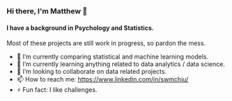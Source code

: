 ### Hi there, I'm Matthew 👋

#### I have a background in Psychology and Statistics. 

Most of these projects are still work in progress, so pardon the mess. 

- 🔭 I’m currently comparing statistical and machine learning models.
- 🌱 I’m currently learning anything related to data analytics / data science. 
- 👯 I’m looking to collaborate on data related projects.
- 📫 How to reach me: https://www.linkedin.com/in/swmchiu/
- ⚡ Fun fact: I like challenges. 
<!--
- 💬 Ask me about ...
- 😄 Pronouns: ...
- 🤔 I’m looking for help with reviewing my projects.

-->
